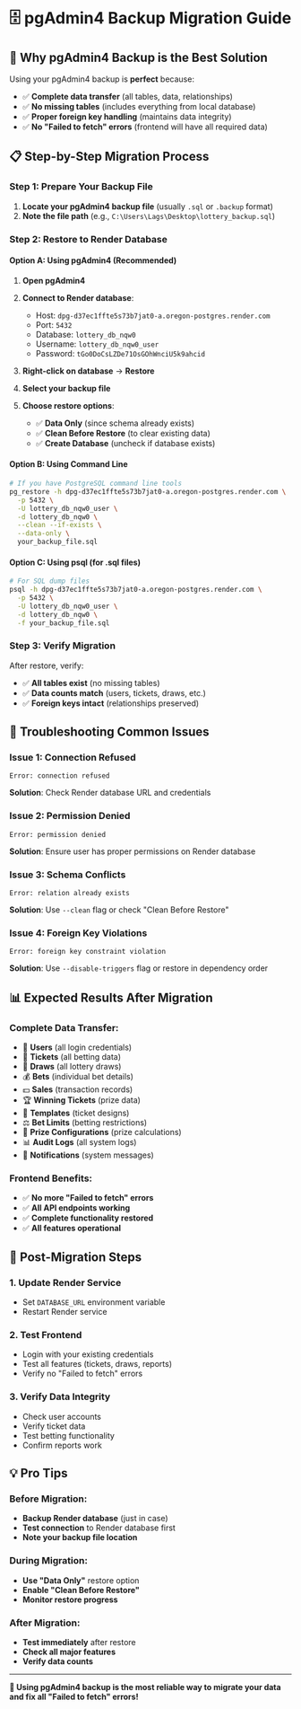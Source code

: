 # 🗄️ pgAdmin4 Backup Migration Guide

## 🎯 **Why pgAdmin4 Backup is the Best Solution**

Using your pgAdmin4 backup is **perfect** because:
- ✅ **Complete data transfer** (all tables, data, relationships)
- ✅ **No missing tables** (includes everything from local database)
- ✅ **Proper foreign key handling** (maintains data integrity)
- ✅ **No "Failed to fetch" errors** (frontend will have all required data)

## 📋 **Step-by-Step Migration Process**

### **Step 1: Prepare Your Backup File**
1. **Locate your pgAdmin4 backup file** (usually `.sql` or `.backup` format)
2. **Note the file path** (e.g., `C:\Users\Lags\Desktop\lottery_backup.sql`)

### **Step 2: Restore to Render Database**

#### **Option A: Using pgAdmin4 (Recommended)**
1. **Open pgAdmin4**
2. **Connect to Render database**:
   - Host: `dpg-d37ec1ffte5s73b7jat0-a.oregon-postgres.render.com`
   - Port: `5432`
   - Database: `lottery_db_nqw0`
   - Username: `lottery_db_nqw0_user`
   - Password: `tGo0DoCsLZDe71OsGOhWnciU5k9ahcid`

3. **Right-click on database** → **Restore**
4. **Select your backup file**
5. **Choose restore options**:
   - ✅ **Data Only** (since schema already exists)
   - ✅ **Clean Before Restore** (to clear existing data)
   - ✅ **Create Database** (uncheck if database exists)

#### **Option B: Using Command Line**
```bash
# If you have PostgreSQL command line tools
pg_restore -h dpg-d37ec1ffte5s73b7jat0-a.oregon-postgres.render.com \
  -p 5432 \
  -U lottery_db_nqw0_user \
  -d lottery_db_nqw0 \
  --clean --if-exists \
  --data-only \
  your_backup_file.sql
```

#### **Option C: Using psql (for .sql files)**
```bash
# For SQL dump files
psql -h dpg-d37ec1ffte5s73b7jat0-a.oregon-postgres.render.com \
  -p 5432 \
  -U lottery_db_nqw0_user \
  -d lottery_db_nqw0 \
  -f your_backup_file.sql
```

### **Step 3: Verify Migration**
After restore, verify:
- ✅ **All tables exist** (no missing tables)
- ✅ **Data counts match** (users, tickets, draws, etc.)
- ✅ **Foreign keys intact** (relationships preserved)

## 🔧 **Troubleshooting Common Issues**

### **Issue 1: Connection Refused**
```
Error: connection refused
```
**Solution**: Check Render database URL and credentials

### **Issue 2: Permission Denied**
```
Error: permission denied
```
**Solution**: Ensure user has proper permissions on Render database

### **Issue 3: Schema Conflicts**
```
Error: relation already exists
```
**Solution**: Use `--clean` flag or check "Clean Before Restore"

### **Issue 4: Foreign Key Violations**
```
Error: foreign key constraint violation
```
**Solution**: Use `--disable-triggers` flag or restore in dependency order

## 📊 **Expected Results After Migration**

### **Complete Data Transfer:**
- 👥 **Users** (all login credentials)
- 🎫 **Tickets** (all betting data)
- 🎲 **Draws** (all lottery draws)
- 💰 **Bets** (individual bet details)
- 💵 **Sales** (transaction records)
- 🏆 **Winning Tickets** (prize data)
- 📄 **Templates** (ticket designs)
- ⚖️ **Bet Limits** (betting restrictions)
- 🎁 **Prize Configurations** (prize calculations)
- 📊 **Audit Logs** (all system logs)
- 🔔 **Notifications** (system messages)

### **Frontend Benefits:**
- ✅ **No more "Failed to fetch" errors**
- ✅ **All API endpoints working**
- ✅ **Complete functionality restored**
- ✅ **All features operational**

## 🚀 **Post-Migration Steps**

### **1. Update Render Service**
- Set `DATABASE_URL` environment variable
- Restart Render service

### **2. Test Frontend**
- Login with your existing credentials
- Test all features (tickets, draws, reports)
- Verify no "Failed to fetch" errors

### **3. Verify Data Integrity**
- Check user accounts
- Verify ticket data
- Test betting functionality
- Confirm reports work

## 💡 **Pro Tips**

### **Before Migration:**
- **Backup Render database** (just in case)
- **Test connection** to Render database first
- **Note your backup file location**

### **During Migration:**
- **Use "Data Only"** restore option
- **Enable "Clean Before Restore"**
- **Monitor restore progress**

### **After Migration:**
- **Test immediately** after restore
- **Check all major features**
- **Verify data counts**

---

**🎯 Using pgAdmin4 backup is the most reliable way to migrate your data and fix all "Failed to fetch" errors!**
